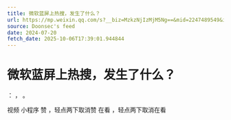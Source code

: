 ```yaml
---
title: 微软蓝屏上热搜，发生了什么？
url: https://mp.weixin.qq.com/s?__biz=MzkzNjIzMjM5Ng==&mid=2247489549&idx=1&sn=9858edeeccc9c1e64cda6298f30e0192
source: Doonsec's feed
date: 2024-07-20
fetch_date: 2025-10-06T17:39:01.944844
---
```


# 微软蓝屏上热搜，发生了什么？

：
，
。

视频
小程序
赞
，轻点两下取消赞
在看
，轻点两下取消在看